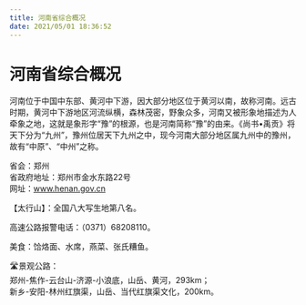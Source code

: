 ```yaml
---
title: 河南省综合概况  
date: 2021/05/01 18:36:52  
---
```

  
# 河南省综合概况  
河南位于中国中东部、黄河中下游，因大部分地区位于黄河以南，故称河南。远古时期，黄河中下游地区河流纵横，森林茂密，野象众多，河南又被形象地描述为人牵象之地，这就是象形字“豫”的根源，也是河南简称“豫”的由来。《尚书•禹贡》将天下分为“九州”，豫州位居天下九州之中，现今河南大部分地区属九州中的豫州，故有“中原”、“中州”之称。   

省会：郑州  
省政府地址：郑州市金水东路22号  
网址：www.henan.gov.cn  
  
【太行山】：全国八大写生地第八名。   

高速公路报警电话：（0371）68208110。   

美食：饸烙面、水席，燕菜、张氏糟鱼。   

🛣️景观公路：  
郑州-焦作-云台山-济源-小浪底，山岳、黄河，293km；  
新乡-安阳-林州红旗渠，山岳、当代红旗渠文化，200km。   